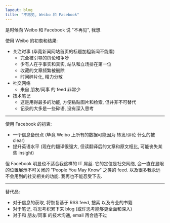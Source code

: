 ```yaml
---
layout: blog
title: "不再见, Weibo 和 Facebook"
---
```


是时候向 Weibo 和 Facebook 说 "不再见", 我想.

使用 Weibo 的初衷和结果:

- 关注时事 (毕竟新闻网站首页的标题加粗新闻不能看)
    - 完全被引导的舆论和争吵
    - 少有人在乎事实和真实, 站队和立场排在第一位
    - 收藏的文章频繁被删除
    - 时间碎片化, 精力分散
- 社交网络
    - 来自 朋友/同事 的 feed 非常少
- 技术笔记
    - 这是用得最多的功能, 方便粘贴图片和检索, 但并非不可替代
    - 记录的大多是一些碎语, 没有深入思考

---

使用 Facebook 的初衷:

- 一个信息备份点 (毕竟 Weibo 上所有的数据可能因为 转发/评论 什么的被 clear)
- 提升英语水平 (现在的翻译很强大, 但读翻译后的文章和原文相比, 可能丧失某些 insight)

但 Facebook 明显也不适合我这样的 IT 屌丝. 它的定位是社交网络, 会一直在显眼的位置展示不可关闭的 "People You May Know" 之类的 feed. 以及很多我永远不会用到的社交相关的功能. 我再也不能忍受下去.

---

替代品:

- 对于信息的获取, 将恢复基于 RSS feed, 搜索 以及专业的书籍
- 对于笔记, 将思考积累下来 blog (或许思考能够更全面和深入)
- 对于和 朋友/同事 的技术沟通, email 再合适不过

